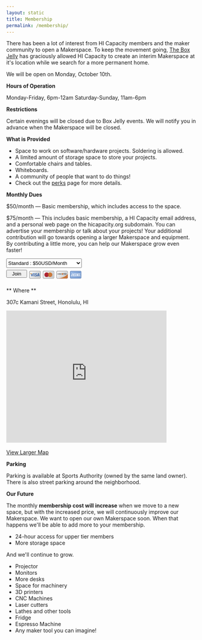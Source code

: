 ```yaml
---
layout: static
title: Membership
permalink: /membership/
---
```

There has been a lot of interest from HI Capacity members and the maker community to open a Makerspace. To keep the movement going, [The Box Jelly](http://theboxjelly.com/) has graciously allowed HI Capacity to create an interim Makerspace at it's location while we search for a more permanent home.

We will be open on Monday, October 10th.

**Hours of Operation**

Monday-Friday, 6pm-12am
Saturday-Sunday, 11am-6pm

**Restrictions**

Certain evenings will be closed due to Box Jelly events. We will notify you in advance when the Makerspace will be closed.

**What is Provided**

* Space to work on software/hardware projects. Soldering is allowed.
* A limited amount of storage space to store your projects.
* Comfortable chairs and tables.
* Whiteboards.
* A community of people that want to do things!
* Check out the [perks](/perks) page for more details.

**Monthly Dues**

$50/month &mdash; Basic membership, which includes access to the space.

$75/month &mdash; This includes basic membership, a HI Capacity email address, and a personal web page on the hicapacity.org subdomain. You can advertise your membership or talk about your projects! Your additional contribution will go towards opening a larger Makerspace and equipment. By contributing a little more, you can help our Makerspace grow even faster!


<div> <!-- Membership Widget -->
  <form action="https://www.paypal.com/cgi-bin/webscr" method="post">
    <input type="hidden" name="cmd" value="_s-xclick">
    <input type="hidden" name="hosted_button_id" value="SDXG5NJQPKQQQ">
    <input type="hidden" name="on0" value="Select type">
      <select name="os0" style="width: 200px; height: 25px;" id="normalSelect">
        <option value="Standard">Standard : $50USD/Month</option>
        <option value="Help us grow">Help us grow : $75USD/Month</option>
      </select> 
    <input type="hidden" name="currency_code" value="USD">
    <div style="width: 100%;">
      <div style="float:left; padding-top: 5px">
        <input type="submit" name="submit" value="Join" style="width: 55px" class="btn primary">
      </div>
      <div style="padding-left: 5px; float:left;">
        <img src="/img/card_visa.png" style="padding-top: 2px">
        <img src="/img/card_mastercard.png" style="padding-top: 2px">
        <img src="/img/card_discover.png" style="padding-top: 2px">
        <img src="/img/card_amex.png" style="padding-top: 2px">              
      </div>
    </div>
    <div style="clear:both;"></div>          
  </form>
</div>

** Where **

307c Kamani Street, Honolulu, HI
<div>
  <iframe src="http://maps.google.com/maps?f=q&amp;source=s_q&amp;hl=en&amp;geocode=&amp;q=The+Box+Jelly,+Kamani+Street,+Honolulu,+HI&amp;aq=0&amp;sll=37.0625,-95.677068&amp;sspn=46.946584,88.857422&amp;vpsrc=0&amp;ie=UTF8&amp;hq=The+Box+Jelly,&amp;hnear=Kamani+St,+Honolulu,+Hawaii&amp;t=m&amp;ll=21.296642,-157.856993&amp;spn=0.006295,0.006295&amp;output=embed" frameborder="0" marginwidth="0" marginheight="0" scrolling="no" width="425" height="350"></iframe><br>
</div>

[View Larger Map](http://maps.google.com/maps?f=q&amp;source=embed&amp;hl=en&amp;geocode=&amp;q=The+Box+Jelly,+Kamani+Street,+Honolulu,+HI&amp;aq=0&amp;sll=37.0625,-95.677068&amp;sspn=46.946584,88.857422&amp;vpsrc=0&amp;ie=UTF8&amp;hq=The+Box+Jelly,&amp;hnear=Kamani+St,+Honolulu,+Hawaii&amp;t=m&amp;ll=21.296642,-157.856993&amp;spn=0.006295,0.006295)

**Parking**

Parking is available at Sports Authority (owned by the same land owner). There is also street parking around the neighborhood.

**Our Future**

The monthly **membership cost will increase** when we move to a new space, but with the increased price, we will continuously improve our Makerspace. We want to open our own Makerspace soon. When that happens we'll be able to add more to your membership.

* 24-hour access for upper tier members
* More storage space

And we'll continue to grow.

* Projector
* Monitors
* More desks
* Space for machinery
* 3D printers
* CNC Machines
* Laser cutters
* Lathes and other tools
* Fridge
* Espresso Machine
* Any maker tool you can imagine!